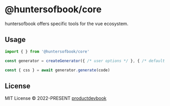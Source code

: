 # @huntersofbook/core

huntersofbook offers specific tools for the vue ecosystem.

## Usage

```ts
import { } from '@huntersofbook/core'

const generator = createGenerator({ /* user options */ }, { /* default options */ })

const { css } = await generator.generate(code)
```

## License

MIT License &copy; 2022-PRESENT [productdevbook](https://github.com/productdevbook)
